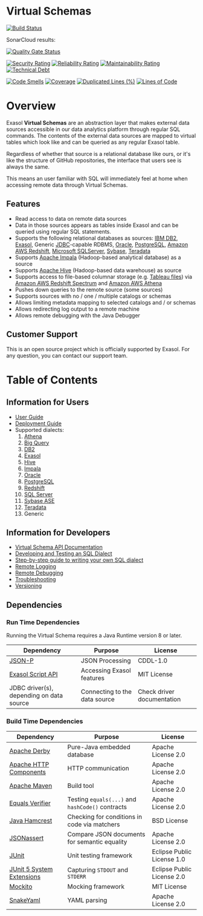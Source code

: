 # Virtual Schemas 

[![Build Status](https://travis-ci.org/exasol/virtual-schemas.svg?branch=master)](https://travis-ci.org/exasol/virtual-schemas)

SonarCloud results:

[![Quality Gate Status](https://sonarcloud.io/api/project_badges/measure?project=com.exasol%3Avirtualschema-jdbc-adapter-main&metric=alert_status)](https://sonarcloud.io/dashboard?id=com.exasol%3Avirtualschema-jdbc-adapter-main)

[![Security Rating](https://sonarcloud.io/api/project_badges/measure?project=com.exasol%3Avirtualschema-jdbc-adapter-main&metric=security_rating)](https://sonarcloud.io/dashboard?id=com.exasol%3Avirtualschema-jdbc-adapter-main)
[![Reliability Rating](https://sonarcloud.io/api/project_badges/measure?project=com.exasol%3Avirtualschema-jdbc-adapter-main&metric=reliability_rating)](https://sonarcloud.io/dashboard?id=com.exasol%3Avirtualschema-jdbc-adapter-main)
[![Maintainability Rating](https://sonarcloud.io/api/project_badges/measure?project=com.exasol%3Avirtualschema-jdbc-adapter-main&metric=sqale_rating)](https://sonarcloud.io/dashboard?id=com.exasol%3Avirtualschema-jdbc-adapter-main)
[![Technical Debt](https://sonarcloud.io/api/project_badges/measure?project=com.exasol%3Avirtualschema-jdbc-adapter-main&metric=sqale_index)](https://sonarcloud.io/dashboard?id=com.exasol%3Avirtualschema-jdbc-adapter-main)

[![Code Smells](https://sonarcloud.io/api/project_badges/measure?project=com.exasol%3Avirtualschema-jdbc-adapter-main&metric=code_smells)](https://sonarcloud.io/dashboard?id=com.exasol%3Avirtualschema-jdbc-adapter-main)
[![Coverage](https://sonarcloud.io/api/project_badges/measure?project=com.exasol%3Avirtualschema-jdbc-adapter-main&metric=coverage)](https://sonarcloud.io/dashboard?id=com.exasol%3Avirtualschema-jdbc-adapter-main)
[![Duplicated Lines (%)](https://sonarcloud.io/api/project_badges/measure?project=com.exasol%3Avirtualschema-jdbc-adapter-main&metric=duplicated_lines_density)](https://sonarcloud.io/dashboard?id=com.exasol%3Avirtualschema-jdbc-adapter-main)
[![Lines of Code](https://sonarcloud.io/api/project_badges/measure?project=com.exasol%3Avirtualschema-jdbc-adapter-main&metric=ncloc)](https://sonarcloud.io/dashboard?id=com.exasol%3Avirtualschema-jdbc-adapter-main)

# Overview

Exasol **Virtual Schemas** are an abstraction layer that makes external data sources accessible in our data analytics platform through regular SQL commands. The contents of the external data sources are mapped to virtual tables which look like and can be queried as any regular Exasol table.

Regardless of whether that source is a relational database like ours, or it's like the structure of GitHub repositories, the interface that users see is always the same.

This means an user familiar with SQL will immediately feel at home when accessing remote data through Virtual Schemas.

## Features

* Read access to data on remote data sources
* Data in those sources appears as tables inside Exasol and can be queried using regular SQL statements.
* Supports the following relational databases as sources: [IBM DB2](https://www.ibm.com/db2/), [Exasol](https://www.exasol.com), Generic [JDBC](https://www.oracle.com/technetwork/java/overview-141217.html)-capable RDBMS, [Oracle](https://www.oracle.com), [PostgreSQL](https://postgresql.org/), [Amazon AWS Redshift](https://aws.amazon.com/redshift/), [Microsoft SQLServer](https://www.microsoft.com/en-us/sql-server/), [Sybase](http://www.sybase.com/), [Teradata](https://www.teradata.com/)
* Supports [Apache Impala](http://impala.apache.org/) (Hadoop-based analytical database) as a source
* Supports [Apache Hive](https://hive.apache.org/) (Hadoop-based data warehouse) as source
* Supports access to file-based columnar storage (e.g. [Tableau files](https://onlinehelp.tableau.com/current/pro/desktop/en-us/environ_filesandfolders.html))
  via [Amazon AWS Redshift Spectrum](https://docs.aws.amazon.com/redshift/latest/dg/c-using-spectrum.html) and [Amazon AWS Athena](https://aws.amazon.com/athena/)
* Pushes down queries to the remote source (some sources)
* Supports sources with no / one / multiple catalogs or schemas
* Allows limiting metadata mapping to selected catalogs and / or schemas
* Allows redirecting log output to a remote machine
* Allows remote debugging with the Java Debugger

## Customer Support

This is an open source project which is officially supported by Exasol. For any question, you can contact our support team.

# Table of Contents

## Information for Users

* [User Guide](doc/user-guide/user_guide.md)
* [Deployment Guide](doc/user-guide/deploying_the_virtual_schema_adapter.md) 
* Supported dialects:
    1. [Athena](doc/dialects/athena.md)
    1. [Big Query](doc/dialects/bigquery.md)
    1. [DB2](doc/dialects/db2.md)
    1. [Exasol](doc/dialects/exasol.md)
    1. [Hive](doc/dialects/hive.md)
    1. [Impala](doc/dialects/impala.md)
    1. [Oracle](doc/dialects/oracle.md)
    1. [PostgreSQL](doc/dialects/postgresql.md)
    1. [Redshift](doc/dialects/redshift.md)
    1. [SQL Server](doc/dialects/sql_server.md)
    1. [Sybase ASE](doc/dialects/sybase.md)
    1. [Teradata](doc/dialects/teradata.md)
    1. Generic

## Information for Developers 

* [Virtual Schema API Documentation](doc/development/virtual_schema_api.md)
* [Developing and Testing an SQL Dialect](doc/development/developing_a_dialect.md)
* [Step-by-step guide to writing your own SQL dialect](doc/development/step_by_step_guide_to_writing_your_own_dialect.md)
* [Remote Logging](doc/development/remote_logging.md)
* [Remote Debugging](doc/development/remote_debugging.md)
* [Troubleshooting](doc/development/troubleshooting.md)
* [Versioning](doc/development/versioning.md)

## Dependencies

### Run Time Dependencies

Running the Virtual Schema requires a Java Runtime version 8 or later.

| Dependency                                                                          | Purpose                                                | License                       |
|-------------------------------------------------------------------------------------|--------------------------------------------------------|-------------------------------|
| [JSON-P](https://javaee.github.io/jsonp/)                                           | JSON Processing                                        | CDDL-1.0                      |
| [Exasol Script API](https://docs.exasol.com/database_concepts/udf_scripts.htm)      | Accessing Exasol features                              | MIT License                   |
| JDBC driver(s), depending on data source                                            | Connecting to the data source                          | Check driver documentation    |

### Build Time Dependencies

| Dependency                                                                          | Purpose                                                | License                       |
|-------------------------------------------------------------------------------------|--------------------------------------------------------|-------------------------------|
| [Apache Derby](https://db.apache.org/derby/)                                        | Pure-Java embedded database                            | Apache License 2.0            |
| [Apache HTTP Components](http://hc.apache.org/)                                     | HTTP communication                                     | Apache License 2.0            |
| [Apache Maven](https://maven.apache.org/)                                           | Build tool                                             | Apache License 2.0            |
| [Equals Verifier](https://jqno.nl/equalsverifier/)                                  | Testing `equals(...)` and `hashCode()` contracts       | Apache License 2.0            |
| [Java Hamcrest](http://hamcrest.org/JavaHamcrest/)                                  | Checking for conditions in code via matchers           | BSD License                   |
| [JSONassert](http://jsonassert.skyscreamer.org/)                                    | Compare JSON documents for semantic equality           | Apache License 2.0            |
| [JUnit](https://junit.org/junit5)                                                   | Unit testing framework                                 | Eclipse Public License 1.0    |
| [JUnit 5 System Extensions](https://github.com/itsallcode/junit5-system-extensions) | Capturing `STDOUT` and `STDERR`                        | Eclipse Public License 2.0    |
| [Mockito](http://site.mockito.org/)                                                 | Mocking framework                                      | MIT License                   |
| [SnakeYaml](https://bitbucket.org/asomov/snakeyaml/src/default/)                    | YAML parsing                                           | Apache License 2.0            |